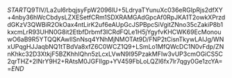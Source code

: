 $START$Q9TlV/La2ul6rbqjsyFpW2096lU+5LdryaTYunuXc036eRGIpRjs2dfXY+4nby36hWcCbdysLZXESetfCRm1SDXRAMGAdGpcAf0RpJKA1T2owkXPrzddGKzV3QWBiR2OkOax4ntLirK2uf6eAUpGcJSPBpcSiVgitZNno35cZakiP8b1kxcmLrR93UHN0G8it2EtbfDrbmf3ICRdFQLe1H5jYgyfvKHCWK69EcMonouwO6aB9R5YTQQKAwIlSnNsq4YNhMjNMOTAt9D/FNP2tCisnTkywLAIJg/WNxUPqgHJJaqbNQ1tTBdVa8xfZ6C0WCZ1Q9+LSmLo1MfQWcDC1N0vFdp/ZNnKhkc32D3XtkjF5BZKhhIQhn5zLcxLVwN9I95PzakMFIw3vUP3cmOGiCS5C2qrTHZ+2INrY9H2+RAtsM0JGFIlgp+YV459FbLoLQZl6fx7lr7qgy0Ge1zcYA==$END$